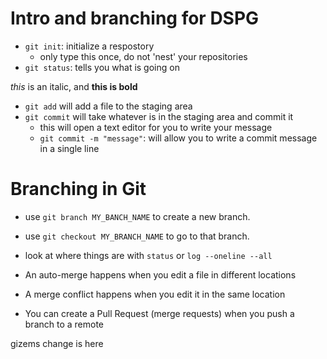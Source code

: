 # Intro and branching for DSPG

- `git init`: initialize a respostory
    - only type this once, do not 'nest' your repositories
- `git status`: tells you what is going on

*this* is an italic, and **this is bold**

- `git add` will add a file to the staging area
- `git commit` will take whatever is in the staging area and 
commit it
    - this will open a text editor for you to write your 
message
    - `git commit -m "message"`: will allow you to write a 
commit message in a single line

# Branching in Git

- use `git branch MY_BANCH_NAME` to create a new branch.
- use `git checkout MY_BRANCH_NAME` to go to that branch.
- look at where things are with `status` or `log --oneline --all`

- An auto-merge happens when you edit a file in different locations
- A merge conflict happens when you edit it in the same location

- You can create a Pull Request (merge requests) when you push a branch to 
a remote

gizems change is here
